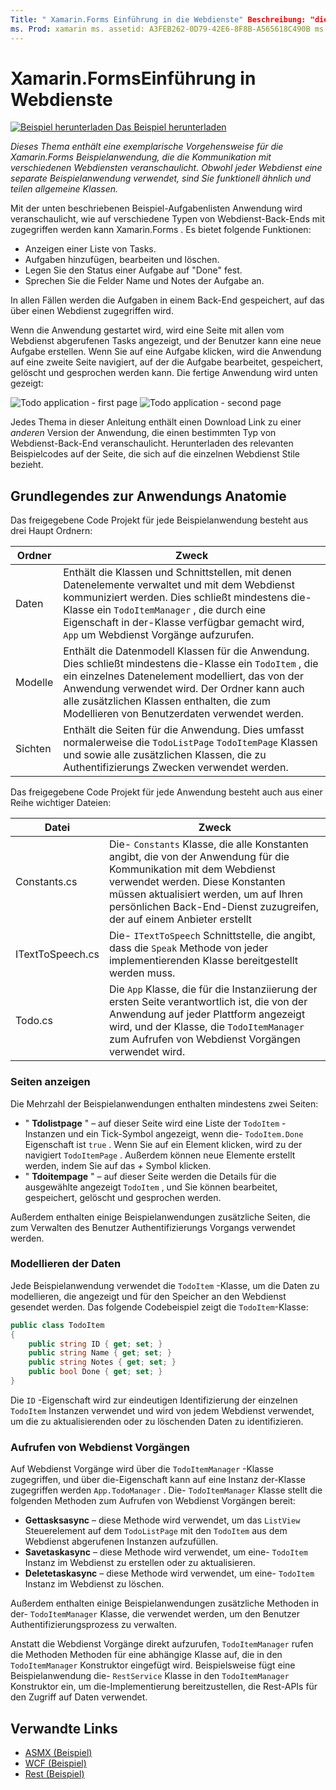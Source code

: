 ```yaml
---
Title: " Xamarin.Forms Einführung in die Webdienste" Beschreibung: "dieses Handbuch enthält eine exemplarische Vorgehensweise für die Xamarin.Forms Beispielanwendung, die die Kommunikation mit verschiedenen Webdiensten veranschaulicht. Obwohl jeder Webdienst eine separate Beispielanwendung verwendet, sind Sie funktionell ähnlich und weisen gemeinsame Klassen auf. "
ms. Prod: xamarin ms. assetid: A3FEB262-0D79-42E6-8F8B-A565618C490B ms. Technology: xamarin-Forms Author: davidbritch ms. Author: dabritch ms. Date: 02/28/2017 NO-LOC: [ Xamarin.Forms , Xamarin.Essentials ]
---
```


# <a name="xamarinforms-web-services-introduction"></a>Xamarin.FormsEinführung in Webdienste

[![Beispiel herunterladen](~/media/shared/download.png) Das Beispiel herunterladen](https://docs.microsoft.com/samples/xamarin/xamarin-forms-samples/webservices-todorest)

_Dieses Thema enthält eine exemplarische Vorgehensweise für die Xamarin.Forms Beispielanwendung, die die Kommunikation mit verschiedenen Webdiensten veranschaulicht. Obwohl jeder Webdienst eine separate Beispielanwendung verwendet, sind Sie funktionell ähnlich und teilen allgemeine Klassen._

Mit der unten beschriebenen Beispiel-Aufgabenlisten Anwendung wird veranschaulicht, wie auf verschiedene Typen von Webdienst-Back-Ends mit zugegriffen werden kann Xamarin.Forms . Es bietet folgende Funktionen:

- Anzeigen einer Liste von Tasks.
- Aufgaben hinzufügen, bearbeiten und löschen.
- Legen Sie den Status einer Aufgabe auf "Done" fest.
- Sprechen Sie die Felder Name und Notes der Aufgabe an.

In allen Fällen werden die Aufgaben in einem Back-End gespeichert, auf das über einen Webdienst zugegriffen wird.

Wenn die Anwendung gestartet wird, wird eine Seite mit allen vom Webdienst abgerufenen Tasks angezeigt, und der Benutzer kann eine neue Aufgabe erstellen. Wenn Sie auf eine Aufgabe klicken, wird die Anwendung auf eine zweite Seite navigiert, auf der die Aufgabe bearbeitet, gespeichert, gelöscht und gesprochen werden kann. Die fertige Anwendung wird unten gezeigt:

![](introduction-images/app-example-1.png "Todo application - first page")
![](introduction-images/app-example-2.png "Todo application - second page")

Jedes Thema in dieser Anleitung enthält einen Download Link zu einer *anderen* Version der Anwendung, die einen bestimmten Typ von Webdienst-Back-End veranschaulicht. Herunterladen des relevanten Beispielcodes auf der Seite, die sich auf die einzelnen Webdienst Stile bezieht.

## <a name="understand-the-application-anatomy"></a>Grundlegendes zur Anwendungs Anatomie

Das freigegebene Code Projekt für jede Beispielanwendung besteht aus drei Haupt Ordnern:

|Ordner|Zweck|
|--- |--- |
|Daten|Enthält die Klassen und Schnittstellen, mit denen Datenelemente verwaltet und mit dem Webdienst kommuniziert werden. Dies schließt mindestens die-Klasse ein `TodoItemManager` , die durch eine Eigenschaft in der-Klasse verfügbar gemacht wird, `App` um Webdienst Vorgänge aufzurufen.|
|Modelle|Enthält die Datenmodell Klassen für die Anwendung. Dies schließt mindestens die-Klasse ein `TodoItem` , die ein einzelnes Datenelement modelliert, das von der Anwendung verwendet wird. Der Ordner kann auch alle zusätzlichen Klassen enthalten, die zum Modellieren von Benutzerdaten verwendet werden.|
|Sichten|Enthält die Seiten für die Anwendung. Dies umfasst normalerweise die `TodoListPage` `TodoItemPage` Klassen und sowie alle zusätzlichen Klassen, die zu Authentifizierungs Zwecken verwendet werden.|

Das freigegebene Code Projekt für jede Anwendung besteht auch aus einer Reihe wichtiger Dateien:

|Datei|Zweck|
|--- |--- |
|Constants.cs|Die- `Constants` Klasse, die alle Konstanten angibt, die von der Anwendung für die Kommunikation mit dem Webdienst verwendet werden. Diese Konstanten müssen aktualisiert werden, um auf Ihren persönlichen Back-End-Dienst zuzugreifen, der auf einem Anbieter erstellt|
|ITextToSpeech.cs|Die- `ITextToSpeech` Schnittstelle, die angibt, dass die `Speak` Methode von jeder implementierenden Klasse bereitgestellt werden muss.|
|Todo.cs|Die `App` Klasse, die für die Instanziierung der ersten Seite verantwortlich ist, die von der Anwendung auf jeder Plattform angezeigt wird, und der Klasse, die `TodoItemManager` zum Aufrufen von Webdienst Vorgängen verwendet wird.|

### <a name="view-pages"></a>Seiten anzeigen

Die Mehrzahl der Beispielanwendungen enthalten mindestens zwei Seiten:

- " **Tdolistpage** " – auf dieser Seite wird eine Liste der `TodoItem` -Instanzen und ein Tick-Symbol angezeigt, wenn die- `TodoItem.Done` Eigenschaft ist `true` . Wenn Sie auf ein Element klicken, wird zu der navigiert `TodoItemPage` . Außerdem können neue Elemente erstellt werden, indem Sie auf das *+* Symbol klicken.
- " **Tdoitempage** " – auf dieser Seite werden die Details für die ausgewählte angezeigt `TodoItem` , und Sie können bearbeitet, gespeichert, gelöscht und gesprochen werden.

Außerdem enthalten einige Beispielanwendungen zusätzliche Seiten, die zum Verwalten des Benutzer Authentifizierungs Vorgangs verwendet werden.

### <a name="model-the-data"></a>Modellieren der Daten

Jede Beispielanwendung verwendet die `TodoItem` -Klasse, um die Daten zu modellieren, die angezeigt und für den Speicher an den Webdienst gesendet werden. Das folgende Codebeispiel zeigt die `TodoItem`-Klasse:

```csharp
public class TodoItem
{
    public string ID { get; set; }
    public string Name { get; set; }
    public string Notes { get; set; }
    public bool Done { get; set; }
}
```

Die `ID` -Eigenschaft wird zur eindeutigen Identifizierung der einzelnen `TodoItem` Instanzen verwendet und wird von jedem Webdienst verwendet, um die zu aktualisierenden oder zu löschenden Daten zu identifizieren.

### <a name="invoke-web-service-operations"></a>Aufrufen von Webdienst Vorgängen

Auf Webdienst Vorgänge wird über die `TodoItemManager` -Klasse zugegriffen, und über die-Eigenschaft kann auf eine Instanz der-Klasse zugegriffen werden `App.TodoManager` . Die- `TodoItemManager` Klasse stellt die folgenden Methoden zum Aufrufen von Webdienst Vorgängen bereit:

- **Gettasksasync** – diese Methode wird verwendet, um das `ListView` Steuerelement auf dem `TodoListPage` mit den `TodoItem` aus dem Webdienst abgerufenen Instanzen aufzufüllen.
- **Savetaskasync** – diese Methode wird verwendet, um eine- `TodoItem` Instanz im Webdienst zu erstellen oder zu aktualisieren.
- **Deletetaskasync** – diese Methode wird verwendet, um eine- `TodoItem` Instanz im Webdienst zu löschen.

Außerdem enthalten einige Beispielanwendungen zusätzliche Methoden in der- `TodoItemManager` Klasse, die verwendet werden, um den Benutzer Authentifizierungsprozess zu verwalten.

Anstatt die Webdienst Vorgänge direkt aufzurufen, `TodoItemManager` rufen die Methoden Methoden für eine abhängige Klasse auf, die in den `TodoItemManager` Konstruktor eingefügt wird. Beispielsweise fügt eine Beispielanwendung die- `RestService` Klasse in den `TodoItemManager` Konstruktor ein, um die-Implementierung bereitzustellen, die Rest-APIs für den Zugriff auf Daten verwendet.

## <a name="related-links"></a>Verwandte Links

- [ASMX (Beispiel)](https://docs.microsoft.com/samples/xamarin/xamarin-forms-samples/webservices-todoasmx)
- [WCF (Beispiel)](https://docs.microsoft.com/samples/xamarin/xamarin-forms-samples/webservices-todowcf)
- [Rest (Beispiel)](https://docs.microsoft.com/samples/xamarin/xamarin-forms-samples/webservices-todorest)
